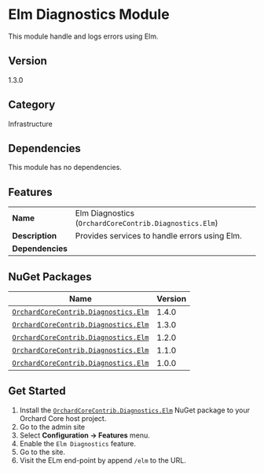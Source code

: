 # Elm Diagnostics Module

This module handle and logs errors using Elm.

## Version

1.3.0

## Category

Infrastructure

## Dependencies

This module has no dependencies.

## Features

|                  |                                                        |
|------------------|--------------------------------------------------------|
| **Name**         | Elm Diagnostics (`OrchardCoreContrib.Diagnostics.Elm`) |
| **Description**  | Provides services to handle errors using Elm.          |
| **Dependencies** |                                                        |

## NuGet Packages

| Name                                                                                                            | Version |
|-----------------------------------------------------------------------------------------------------------------|---------|
| [`OrchardCoreContrib.Diagnostics.Elm`](https://www.nuget.org/packages/OrchardCoreContrib.Diagnostics.Elm/1.4.0) | 1.4.0   |
| [`OrchardCoreContrib.Diagnostics.Elm`](https://www.nuget.org/packages/OrchardCoreContrib.Diagnostics.Elm/1.3.0) | 1.3.0   |
| [`OrchardCoreContrib.Diagnostics.Elm`](https://www.nuget.org/packages/OrchardCoreContrib.Diagnostics.Elm/1.2.0) | 1.2.0   |
| [`OrchardCoreContrib.Diagnostics.Elm`](https://www.nuget.org/packages/OrchardCoreContrib.Diagnostics.Elm/1.1.0) | 1.1.0   |
| [`OrchardCoreContrib.Diagnostics.Elm`](https://www.nuget.org/packages/OrchardCoreContrib.Diagnostics.Elm/1.0.0) | 1.0.0   |

## Get Started

1. Install the [`OrchardCoreContrib.Diagnostics.Elm`](https://www.nuget.org/packages/OrchardCoreContrib.Diagnostics.Elm/) NuGet package to your Orchard Core host project.
2. Go to the admin site
3. Select **Configuration -> Features** menu.
4. Enable the `Elm Diagnostics` feature.
5. Go to the site.
6. Visit the ELm end-point by append `/elm` to the URL.
